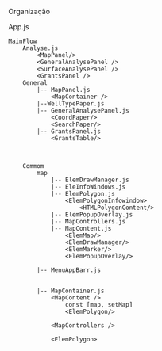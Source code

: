 Organização

App.js

	MainFlow
        Analyse.js
            <MapPanel/>
            <GeneralAnalysePanel />
            <SurfaceAnalysePanel />
            <GrantsPanel />
		General
            |-- MapPanel.js
                <MapContainer />
            |--WellTypePaper.js
            |-- GeneralAnalysePanel.js
                <CoordPaper/>
                <SearchPaper/>
            |-- GrantsPanel.js
                <GrantsTable/>
                   
			
			
		Commom
            map
                |-- ElemDrawManager.js
                |-- EleInfoWindows.js
                |-- ElemPolygon.js
                    <ElemPolygonInfowindow>
                        <HTMLPolygonContent/>
                |-- ElemPopupOverlay.js
                |-- MapControllers.js
                |-- MapContent.js
                    <ElemMap/>
                    <ElemDrawManager/>
                    <ElemMarker/>
                    <ElemPopupOverlay/>
                
			|-- MenuAppBarr.js
            

            |-- MapContainer.js
                <MapContent />
                    const [map, setMap]
                    <ElemPolygon/>
                        
                <MapControllers />

                <ElemPolygon>